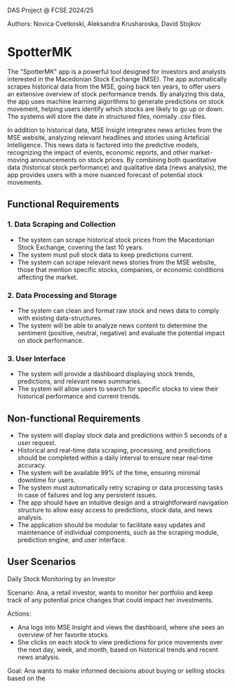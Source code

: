 DAS Project @ FCSE 2024/25

Authors: Novica Cvetkoski, Aleksandra Krusharoska, David Stojkov

# SpotterMK

The "SpotterMK" app is a powerful tool designed for investors and analysts interested in the Macedonian Stock Exchange (MSE). The app automatically scrapes historical data from the MSE, going back ten years, to offer users an extensive overview of stock performance trends. By analyzing this data, the app uses machine learning algorithms to generate predictions on stock movement, helping users identify which stocks are likely to go up or down. The systems will store the date in structured files, nomially .csv files.

In addition to historical data, MSE Insight integrates news articles from the MSE website, analyzing relevant headlines and stories using Arteficial Intelligence. This news data is factored into the predictive models, recognizing the impact of events, economic reports, and other market-moving announcements on stock prices. By combining both quantitative data (historical stock performance) and qualitative data (news analysis), the app provides users with a more nuanced forecast of potential stock movements.

## Functional Requirements
### 1. Data Scraping and Collection
- The system can scrape historical stock prices from the Macedonian Stock Exchange, covering the last 10 years.
- The system must pull stock data to keep predictions current.
- The system can scrape relevant news stories from the MSE website, those that mention specific stocks, companies, or economic conditions affecting the market.
### 2. Data Processing and Storage
- The system can clean and format raw stock and news data to comply with existing data-structures.
- The system will be able to analyze news content to determine the sentiment (positive, neutral, negative) and evaluate the potential impact on stock performance.
### 3. User Interface
- The system will provide a dashboard displaying stock trends, predictions, and relevant news summaries.
- The system will allow users to search for specific stocks to view their historical performance and current trends.

## Non-functional Requirements
- The system will display stock data and predictions within 5 seconds of a user request.
- Historical and real-time data scraping, processing, and predictions should be completed within a daily interval to ensure near real-time accuracy.
- The system will be available 99% of the time, ensuring minimal downtime for users.
- The system must automatically retry scraping or data processing tasks in case of failures and log any persistent issues.
- The app should have an intuitive design and a straightforward navigation structure to allow easy access to predictions, stock data, and news analysis.
- The application should be modular to facilitate easy updates and maintenance of individual components, such as the scraping module, prediction engine, and user interface.

## User Scenarios
Daily Stock Monitoring by an Investor

Scenario: Ana, a retail investor, wants to monitor her portfolio and keep track of any potential price changes that could impact her investments.

Actions:
- Ana logs into MSE Insight and views the dashboard, where she sees an overview of her favorite stocks.
- She clicks on each stock to view predictions for price movements over the next day, week, and month, based on historical trends and recent news analysis.

Goal: Ana wants to make informed decisions about buying or selling stocks based on the 
